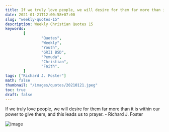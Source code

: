 ```yaml
---
title: If we truly love people, we will desire for them far more than it is within our power to give them, and this leads us to prayer.
date: 2021-01-21T12:00:58+07:00
slug: "weekly-quotes-15"
description: Weekly Christian Quotes 15
keywords:
        [
                "Quotes",
                "Weekly",
                "Youth",
                "GRII BSD",
                "Pemuda",
                "Christian",
                "Faith",
        ]
tags: ["Richard J. Foster"]
math: false
thumbnail: "/images/quotes/20210121.jpeg"
toc: true
draft: false
---
```


If we truly love people, we will desire for them far more than it is within our power to give them, and this leads us to prayer. - Richard J. Foster

![image](/images/quotes/20210121.jpeg)
